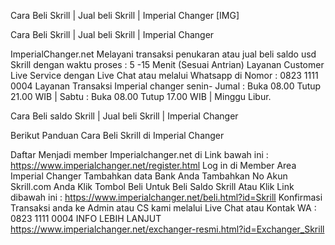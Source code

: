 Cara Beli Skrill | Jual beli Skrill | Imperial Changer
[​IMG]

Cara Beli Skrill | Jual beli Skrill | Imperial Changer

ImperialChanger.net Melayani transaksi penukaran atau jual beli saldo usd Skrill dengan waktu proses : 5 -15 Menit (Sesuai Antrian) Layanan Customer Live Service dengan Live Chat atau melalui Whatsapp di Nomor : 0823 1111 0004 Layanan Transaksi Imperial changer senin- Jumal : Buka 08.00 Tutup 21.00 WIB | Sabtu : Buka 08.00 Tutup 17.00 WIB | Minggu Libur.

Cara Beli saldo Skrill | Jual beli Skrill | Imperial Changer 

Berikut Panduan Cara Beli Skrill di Imperial Changer

Daftar Menjadi member Imperialchanger.net di Link bawah ini :
https://www.imperialchanger.net/register.html
Log in di Member Area Imperial Changer
Tambahkan data Bank Anda
Tambahkan No Akun Skrill.com Anda
Klik Tombol Beli Untuk Beli Saldo Skrill Atau Klik Link dibawah ini :
https://www.imperialchanger.net/beli.html?id=Skrill
Konfirmasi Transaksi anda ke Admin atau CS kami melalui Live Chat atau Kontak WA : 0823 1111 0004
INFO LEBIH LANJUT 
https://www.imperialchanger.net/exchanger-resmi.html?id=Exchanger_Skrill
